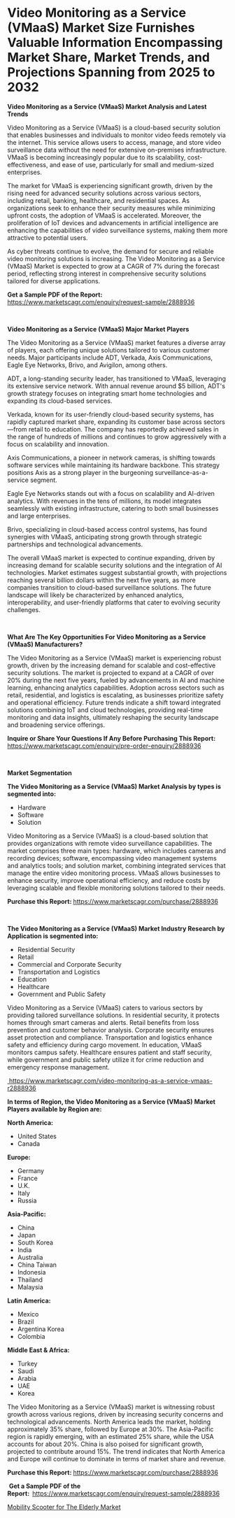 <p><h1>Video Monitoring as a Service (VMaaS) Market Size Furnishes Valuable Information Encompassing Market Share, Market Trends, and Projections Spanning from 2025 to 2032</h1></p><p><strong>Video Monitoring as a Service (VMaaS) Market Analysis and Latest Trends</strong></p>
<p><p>Video Monitoring as a Service (VMaaS) is a cloud-based security solution that enables businesses and individuals to monitor video feeds remotely via the internet. This service allows users to access, manage, and store video surveillance data without the need for extensive on-premises infrastructure. VMaaS is becoming increasingly popular due to its scalability, cost-effectiveness, and ease of use, particularly for small and medium-sized enterprises.</p><p>The market for VMaaS is experiencing significant growth, driven by the rising need for advanced security solutions across various sectors, including retail, banking, healthcare, and residential spaces. As organizations seek to enhance their security measures while minimizing upfront costs, the adoption of VMaaS is accelerated. Moreover, the proliferation of IoT devices and advancements in artificial intelligence are enhancing the capabilities of video surveillance systems, making them more attractive to potential users.</p><p>As cyber threats continue to evolve, the demand for secure and reliable video monitoring solutions is increasing. The Video Monitoring as a Service (VMaaS) Market is expected to grow at a CAGR of 7% during the forecast period, reflecting strong interest in comprehensive security solutions tailored for diverse applications.</p></p>
<p><strong>Get a Sample PDF of the Report:&nbsp;</strong> <a href="https://www.marketscagr.com/enquiry/request-sample/2888936?utm_campaign=2770&utm_medium=2&utm_source=Github&utm_content=ia&utm_term=14032025&utm_id=video-monitoring-as-a-service-vmaas">https://www.marketscagr.com/enquiry/request-sample/2888936</a></p>
<p>&nbsp;</p>
<p><strong>Video Monitoring as a Service (VMaaS) Major Market Players</strong></p>
<p><p>The Video Monitoring as a Service (VMaaS) market features a diverse array of players, each offering unique solutions tailored to various customer needs. Major participants include ADT, Verkada, Axis Communications, Eagle Eye Networks, Brivo, and Avigilon, among others. </p><p>ADT, a long-standing security leader, has transitioned to VMaaS, leveraging its extensive service network. With annual revenue around $5 billion, ADT's growth strategy focuses on integrating smart home technologies and expanding its cloud-based services. </p><p>Verkada, known for its user-friendly cloud-based security systems, has rapidly captured market share, expanding its customer base across sectors—from retail to education. The company has reportedly achieved sales in the range of hundreds of millions and continues to grow aggressively with a focus on scalability and innovation.</p><p>Axis Communications, a pioneer in network cameras, is shifting towards software services while maintaining its hardware backbone. This strategy positions Axis as a strong player in the burgeoning surveillance-as-a-service segment.</p><p>Eagle Eye Networks stands out with a focus on scalability and AI-driven analytics. With revenues in the tens of millions, its model integrates seamlessly with existing infrastructure, catering to both small businesses and large enterprises.</p><p>Brivo, specializing in cloud-based access control systems, has found synergies with VMaaS, anticipating strong growth through strategic partnerships and technological advancements. </p><p>The overall VMaaS market is expected to continue expanding, driven by increasing demand for scalable security solutions and the integration of AI technologies. Market estimates suggest substantial growth, with projections reaching several billion dollars within the next five years, as more companies transition to cloud-based surveillance solutions. The future landscape will likely be characterized by enhanced analytics, interoperability, and user-friendly platforms that cater to evolving security challenges.</p></p>
<p>&nbsp;</p>
<p><strong>What Are The Key Opportunities For Video Monitoring as a Service (VMaaS) Manufacturers?</strong></p>
<p><p>The Video Monitoring as a Service (VMaaS) market is experiencing robust growth, driven by the increasing demand for scalable and cost-effective security solutions. The market is projected to expand at a CAGR of over 20% during the next five years, fueled by advancements in AI and machine learning, enhancing analytics capabilities. Adoption across sectors such as retail, residential, and logistics is escalating, as businesses prioritize safety and operational efficiency. Future trends indicate a shift toward integrated solutions combining IoT and cloud technologies, providing real-time monitoring and data insights, ultimately reshaping the security landscape and broadening service offerings.</p></p>
<p><strong>Inquire or Share Your Questions If Any Before Purchasing This Report:</strong> <a href="https://www.marketscagr.com/enquiry/pre-order-enquiry/2888936?utm_campaign=2770&utm_medium=2&utm_source=Github&utm_content=ia&utm_term=14032025&utm_id=video-monitoring-as-a-service-vmaas">https://www.marketscagr.com/enquiry/pre-order-enquiry/2888936</a></p>
<p>&nbsp;</p>
<p><strong>Market Segmentation</strong></p>
<p><strong>The Video Monitoring as a Service (VMaaS) Market Analysis by types is segmented into:</strong></p>
<p><ul><li>Hardware</li><li>Software</li><li>Solution</li></ul></p>
<p><p>Video Monitoring as a Service (VMaaS) is a cloud-based solution that provides organizations with remote video surveillance capabilities. The market comprises three main types: hardware, which includes cameras and recording devices; software, encompassing video management systems and analytics tools; and solution market, combining integrated services that manage the entire video monitoring process. VMaaS allows businesses to enhance security, improve operational efficiency, and reduce costs by leveraging scalable and flexible monitoring solutions tailored to their needs.</p></p>
<p><strong>Purchase this Report:&nbsp;</strong><a href="https://www.marketscagr.com/purchase/2888936?utm_campaign=2770&utm_medium=2&utm_source=Github&utm_content=ia&utm_term=14032025&utm_id=video-monitoring-as-a-service-vmaas">https://www.marketscagr.com/purchase/2888936</a></p>
<p>&nbsp;</p>
<p><strong>The Video Monitoring as a Service (VMaaS) Market Industry Research by Application is segmented into:</strong></p>
<p><ul><li>Residential Security</li><li>Retail</li><li>Commercial and Corporate Security</li><li>Transportation and Logistics</li><li>Education</li><li>Healthcare</li><li>Government and Public Safety</li></ul></p>
<p><p>Video Monitoring as a Service (VMaaS) caters to various sectors by providing tailored surveillance solutions. In residential security, it protects homes through smart cameras and alerts. Retail benefits from loss prevention and customer behavior analysis. Corporate security ensures asset protection and compliance. Transportation and logistics enhance safety and efficiency during cargo movement. In education, VMaaS monitors campus safety. Healthcare ensures patient and staff security, while government and public safety utilize it for crime reduction and emergency response management.</p></p>
<p><a href="https://www.marketscagr.com/video-monitoring-as-a-service-vmaas-r2888936?utm_campaign=2770&utm_medium=2&utm_source=Github&utm_content=ia&utm_term=14032025&utm_id=video-monitoring-as-a-service-vmaas">&nbsp;https://www.marketscagr.com/video-monitoring-as-a-service-vmaas-r2888936</a></p>
<p><strong>In terms of Region, the Video Monitoring as a Service (VMaaS) Market Players available by Region are:</strong></p>
<p>
    <p> <strong> North America: </strong>
        <ul>
            <li>United States</li>
            <li>Canada</li>
        </ul>
        </p> 
    <p> <strong> Europe: </strong>
        <ul>
            <li>Germany</li>
            <li>France</li>
            <li>U.K.</li>
            <li>Italy</li>
            <li>Russia</li>
        </ul>
        </p> 
    <p> <strong> Asia-Pacific: </strong>
        <ul>
            <li>China</li>
            <li>Japan</li>
            <li>South Korea</li>
            <li>India</li>
            <li>Australia</li>
            <li>China Taiwan</li>
            <li>Indonesia</li>
            <li>Thailand</li>
            <li>Malaysia</li>
        </ul>
        </p> 
    <p> <strong> Latin America: </strong>
        <ul>
            <li>Mexico</li>
            <li>Brazil</li>
            <li>Argentina Korea</li>
            <li>Colombia</li>
        </ul>
        </p> 
    <p> <strong> Middle East & Africa: </strong>
        <ul>
            <li>Turkey</li>
            <li>Saudi</li>
            <li>Arabia</li>
            <li>UAE</li>
            <li>Korea</li>
        </ul>
    </p>
    </p>
<p><p>The Video Monitoring as a Service (VMaaS) market is witnessing robust growth across various regions, driven by increasing security concerns and technological advancements. North America leads the market, holding approximately 35% share, followed by Europe at 30%. The Asia-Pacific region is rapidly emerging, with an estimated 25% share, while the USA accounts for about 20%. China is also poised for significant growth, projected to contribute around 15%. The trend indicates that North America and Europe will continue to dominate in terms of market share and revenue.</p></p>
<p><strong>Purchase this Report: </strong><a href="https://www.marketscagr.com/purchase/2888936?utm_campaign=2770&utm_medium=2&utm_source=Github&utm_content=ia&utm_term=14032025&utm_id=video-monitoring-as-a-service-vmaas">https://www.marketscagr.com/purchase/2888936</a></p>
<p>&nbsp;<strong>Get a Sample PDF of the Report:&nbsp;&nbsp;</strong><a href="https://www.marketscagr.com/enquiry/request-sample/2888936?utm_campaign=2770&utm_medium=2&utm_source=Github&utm_content=ia&utm_term=14032025&utm_id=video-monitoring-as-a-service-vmaas">https://www.marketscagr.com/enquiry/request-sample/2888936</a></p>
<p><strong></strong></p>
<p><p><a href="https://github.com/tselahiara/Market-Research-Report-List-1/blob/main/mobility-scooter-for-the-elderly-market.md?utm_campaign=2770&utm_medium=2&utm_source=Github&utm_content=ia&utm_term=14032025&utm_id=video-monitoring-as-a-service-vmaas">Mobility Scooter for The Elderly Market</a></p></p>